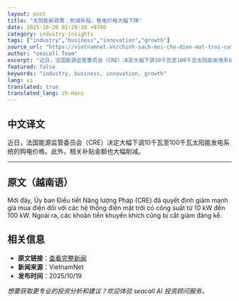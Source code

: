 ```yaml
---
layout: post
title: "太阳能新政策：削减补贴，售电价格大幅下降"
date: 2025-10-20 01:29:18 +0700
category: industry-insights
tags: ["industry","business","innovation","growth"]
source_url: "https://vietnamnet.vn/chinh-sach-moi-cho-dien-mat-troi-cat-bot-tien-ho-tro-gia-ban-dien-giam-manh-2454180.html"
author: "seacall Team"
excerpt: "近日，法国能源监管委员会（CRE）决定大幅下调10千瓦至100千瓦太阳能发电系统的购电价格。此外，相关补贴金额也大幅削减。..."
featured: false
keywords: "industry, business, innovation, growth"
lang: vi
translated: true
translated_lang: zh-Hans
---
```


## 中文译文

近日，法国能源监管委员会（CRE）决定大幅下调10千瓦至100千瓦太阳能发电系统的购电价格。此外，相关补贴金额也大幅削减。

---

## 原文（越南语）

Mới đây, Ủy ban Điều tiết Năng lượng Pháp (CRE) đã quyết định giảm mạnh giá mua điện đối với các hệ thống điện mặt trời có công suất từ 10 kW đến 100 kW. Ngoài ra, các khoản tiền khuyến khích cũng bị cắt giảm đáng kể.

## 相关信息

- **原文链接**：[查看完整新闻](https://vietnamnet.vn/chinh-sach-moi-cho-dien-mat-troi-cat-bot-tien-ho-tro-gia-ban-dien-giam-manh-2454180.html)
- **新闻来源**：VietnamNet
- **发布时间**：2025/10/19

*想要获取更专业的投资分析和建议？欢迎体验 seacall AI 投资顾问服务。*